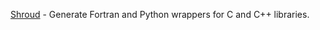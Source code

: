 [Shroud](https://github.com/LLNL/shroud) - Generate Fortran and Python wrappers for C and C++ libraries.
